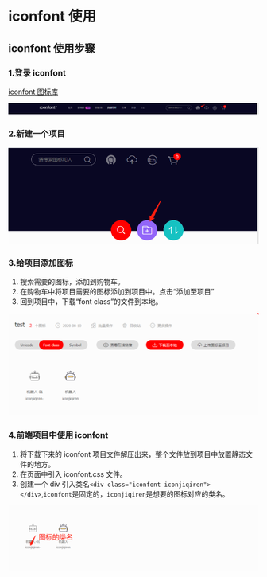 # iconfont 使用

## iconfont 使用步骤

### 1.登录 iconfont

[iconfont 图标库](https://www.iconfont.cn/)

<img src="./img/iconfont-register.png" class="zoom-custom-imgs" />

### 2.新建一个项目

<img src="./img/new.png" class="zoom-custom-imgs" />

### 3.给项目添加图标

1. 搜索需要的图标，添加到购物车。
2. 在购物车中将项目需要的图标添加到项目中。点击“添加至项目”
3. 回到项目中，下载“font class”的文件到本地。

<img src="./img/download.png" class="zoom-custom-imgs" />

### 4.前端项目中使用 iconfont

1. 将下载下来的 iconfont 项目文件解压出来，整个文件放到项目中放置静态文件的地方。
2. 在页面中引入 iconfont.css 文件。
3. 创建一个 div 引入类名`<div class="iconfont iconjiqiren"></div>`,`iconfont`是固定的，`iconjiqiren`是想要的图标对应的类名。

<img src="./img/class.png" class="zoom-custom-imgs" />

